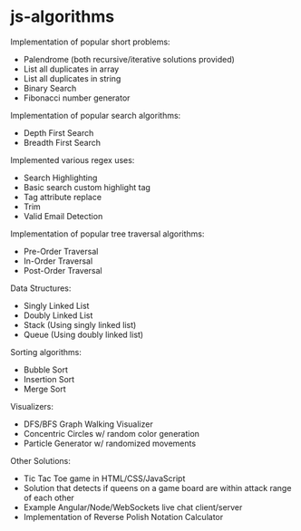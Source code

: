 # js-algorithms

Implementation of popular short problems:
* Palendrome (both recursive/iterative solutions provided)
* List all duplicates in array
* List all duplicates in string
* Binary Search
* Fibonacci number generator

Implementation of popular search algorithms:
* Depth First Search
* Breadth First Search

Implemented various regex uses:
* Search Highlighting
* Basic search custom highlight tag
* Tag attribute replace
* Trim
* Valid Email Detection

Implementation of popular tree traversal algorithms:
* Pre-Order Traversal
* In-Order Traversal
* Post-Order Traversal

Data Structures:
* Singly Linked List
* Doubly Linked List
* Stack (Using singly linked list)
* Queue (Using doubly linked list)

Sorting algorithms:
* Bubble Sort
* Insertion Sort
* Merge Sort

Visualizers:
* DFS/BFS Graph Walking Visualizer
* Concentric Circles w/ random color generation
* Particle Generator w/ randomized movements

Other Solutions:
* Tic Tac Toe game in HTML/CSS/JavaScript
* Solution that detects if queens on a game board are within attack range of each other
* Example Angular/Node/WebSockets live chat client/server
* Implementation of Reverse Polish Notation Calculator